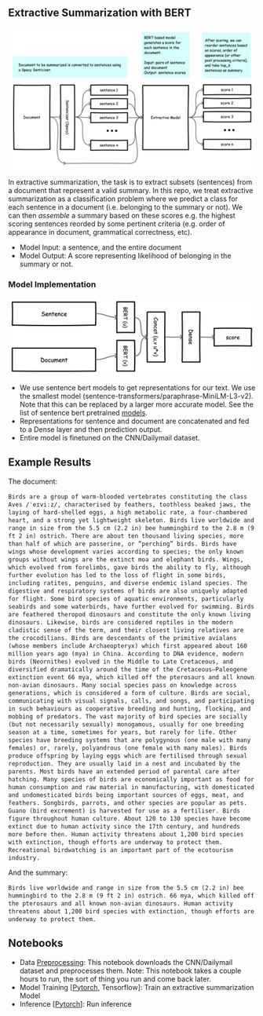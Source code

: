 ## Extractive Summarization with BERT 

![alt text](images/inference.png)

In extractive summarization, the task is to extract subsets (sentences) from a document that represent a valid summary. 
In this repo, we treat extractive summarization as a classification problem where we predict a class for each sentence in a document (i.e. belonging to the summary or not). We can then _assemble_ a summary based on these scores e.g. the highest scoring sentences reorded by some pertinent criteria (e.g. order of appearance in document, grammatical correctness, etc).

- Model Input: a sentence, and the entire document 
- Model Output: A score representing likelihood of belonging in the summary or not.   


### Model Implementation 

![alt text](images/extractivesummodel.png)

- We use sentence bert models to get representations for our text. We use the smallest model (sentence-transformers/paraphrase-MiniLM-L3-v2). 
Note that this can be replaced by a larger more accurate model. See the list of sentence bert pretrained [models](https://www.sbert.net/docs/pretrained_models.html#sentence-embedding-models).
- Representations for sentence and document are concatenated and fed to a Dense layer and then prediction output. 
- Entire model is finetuned on the CNN/Dailymail dataset. 

## Example Results

The document:

```
Birds are a group of warm-blooded vertebrates constituting the class Aves /ˈeɪviːz/, characterised by feathers, toothless beaked jaws, the laying of hard-shelled eggs, a high metabolic rate, a four-chambered heart, and a strong yet lightweight skeleton. Birds live worldwide and range in size from the 5.5 cm (2.2 in) bee hummingbird to the 2.8 m (9 ft 2 in) ostrich. There are about ten thousand living species, more than half of which are passerine, or “perching” birds. Birds have wings whose development varies according to species; the only known groups without wings are the extinct moa and elephant birds. Wings, which evolved from forelimbs, gave birds the ability to fly, although further evolution has led to the loss of flight in some birds, including ratites, penguins, and diverse endemic island species. The digestive and respiratory systems of birds are also uniquely adapted for flight. Some bird species of aquatic environments, particularly seabirds and some waterbirds, have further evolved for swimming. Birds are feathered theropod dinosaurs and constitute the only known living dinosaurs. Likewise, birds are considered reptiles in the modern cladistic sense of the term, and their closest living relatives are the crocodilians. Birds are descendants of the primitive avialans (whose members include Archaeopteryx) which first appeared about 160 million years ago (mya) in China. According to DNA evidence, modern birds (Neornithes) evolved in the Middle to Late Cretaceous, and diversified dramatically around the time of the Cretaceous–Paleogene extinction event 66 mya, which killed off the pterosaurs and all known non-avian dinosaurs. Many social species pass on knowledge across generations, which is considered a form of culture. Birds are social, communicating with visual signals, calls, and songs, and participating in such behaviours as cooperative breeding and hunting, flocking, and mobbing of predators. The vast majority of bird species are socially (but not necessarily sexually) monogamous, usually for one breeding season at a time, sometimes for years, but rarely for life. Other species have breeding systems that are polygynous (one male with many females) or, rarely, polyandrous (one female with many males). Birds produce offspring by laying eggs which are fertilised through sexual reproduction. They are usually laid in a nest and incubated by the parents. Most birds have an extended period of parental care after hatching. Many species of birds are economically important as food for human consumption and raw material in manufacturing, with domesticated and undomesticated birds being important sources of eggs, meat, and feathers. Songbirds, parrots, and other species are popular as pets. Guano (bird excrement) is harvested for use as a fertiliser. Birds figure throughout human culture. About 120 to 130 species have become extinct due to human activity since the 17th century, and hundreds more before then. Human activity threatens about 1,200 bird species with extinction, though efforts are underway to protect them. Recreational birdwatching is an important part of the ecotourism industry. 

```

And the summary:

```
Birds live worldwide and range in size from the 5.5 cm (2.2 in) bee hummingbird to the 2.8 m (9 ft 2 in) ostrich. 66 mya, which killed off the pterosaurs and all known non-avian dinosaurs. Human activity threatens about 1,200 bird species with extinction, though efforts are underway to protect them.

```

## Notebooks

- Data [Preprocessing](notebooks/01_CNN_DailyMail_Preprocess.ipynb): This notebook downloads the CNN/Dailymail dataset and preprocesses them. Note: This notebook takes a couple hours to run, the sort of thing you run and come back later.
- Model Training [[Pytorch](notebooks/02_SentenceBert_for_Extractive_Text_Summarization_Model_Pytorch.ipynb), Tensorflow]: Train an extractive summarization Model 
- Inference [[Pytorch](notebooks/03_Extractive_Summarization_Inference.ipynb)]: Run inference 